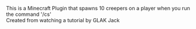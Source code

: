 This is a Minecraft Plugin that spawns 10 creepers on a player when you run the command '/cs' <br>
Created from watching a tutorial by GLAK Jack
